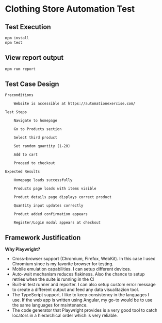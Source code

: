 # Clothing Store Automation Test

## Test Execution

```bash
npm install
npm test
```

## View report output

```bash
npm run report
```

## Test Case Design

```
Preconditions

    Website is accessible at https://automationexercise.com/

Test Steps

    Navigate to homepage

    Go to Products section

    Select third product

    Set random quantity (1-20)

    Add to cart

    Proceed to checkout

Expected Results

    Homepage loads successfully

    Products page loads with items visible

    Product details page displays correct product

    Quantity input updates correctly

    Product added confirmation appears

    Register/Login modal appears at checkout
```

## Framework Justification

**Why Playwright?**

- Cross-browser support (Chromium, Firefox, WebKit). In this case I used Chromium since is my favorite browser for testing.
- Mobile emulation capabilities. I can setup different devices.
- Auto-wait mechanism reduces flakiness. Also the chance to setup retries when the suite is running in the CI
- Built-in test runner and reporter. I can also setup custom error message to create a different output and feed any data visualitazion tool.
- The TypeScript support. I like to keep consistency in the languages I use. If the web app is written using Angular, my go-to would be to use the same languages for maintenance.
- The code generator that Playwright provides is a very good tool to catch locators in a hierarchical order which is very reliable.
